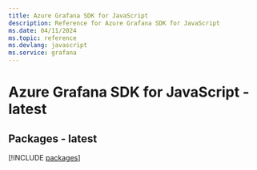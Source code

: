 ```yaml
---
title: Azure Grafana SDK for JavaScript
description: Reference for Azure Grafana SDK for JavaScript
ms.date: 04/11/2024
ms.topic: reference
ms.devlang: javascript
ms.service: grafana
---
```

# Azure Grafana SDK for JavaScript - latest
## Packages - latest
[!INCLUDE [packages](grafana-index.md)]